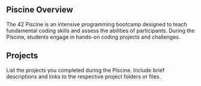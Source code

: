 ## Piscine Overview

The 42 Piscine is an intensive programming bootcamp designed to teach fundamental coding skills and assess the abilities of participants. During the Piscine, students engage in hands-on coding projects and challenges.

## Projects

List the projects you completed during the Piscine. Include brief descriptions and links to the respective project folders or files.


